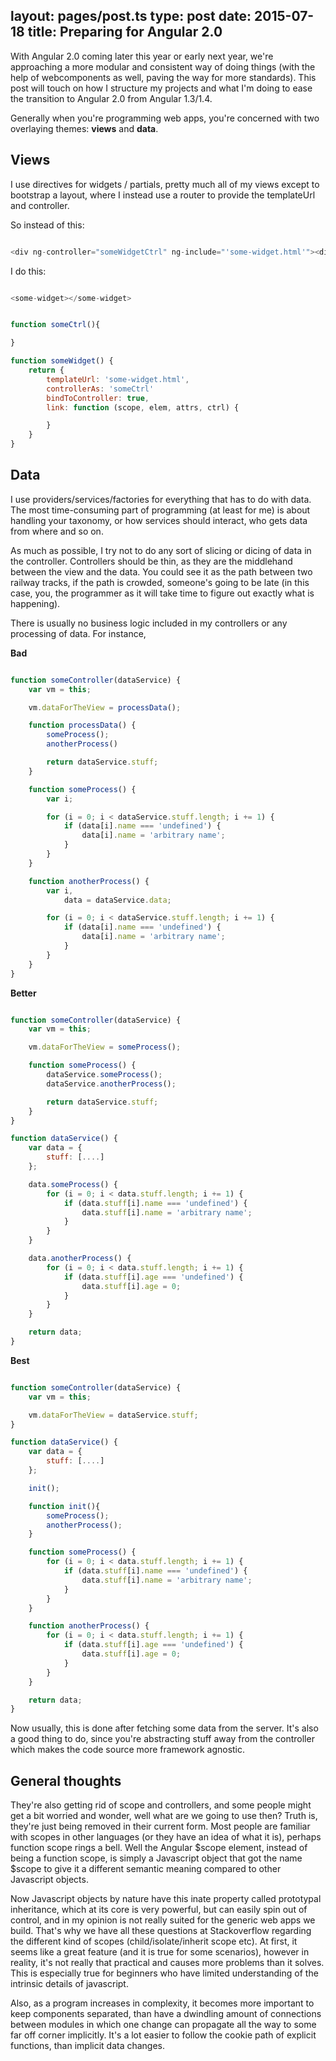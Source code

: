 layout: pages/post.ts
type: post
date: 2015-07-18
title: Preparing for Angular 2.0
---

With Angular 2.0 coming later this year or early next year, we're approaching a more modular and consistent way of doing things
(with the help of webcomponents as well, paving the way for more standards).
This post will touch on how I structure my projects and what I'm doing to ease the transition to Angular 2.0 from Angular 1.3/1.4.

Generally when you're programming web apps, you're concerned with two overlaying themes: <b>views</b> and <b>data</b>.

## Views

I use directives for widgets / partials, pretty much all of my views except to bootstrap a layout, where I instead use a router to provide the
templateUrl and controller.

So instead of this:

```js

<div ng-controller="someWidgetCtrl" ng-include="'some-widget.html'"><div>

```


I do this:

```js

<some-widget></some-widget>

```


```js

function someCtrl(){

}

function someWidget() {
    return {
        templateUrl: 'some-widget.html',
        controllerAs: 'someCtrl'
        bindToController: true,
        link: function (scope, elem, attrs, ctrl) {

        }
    }
}

```



## Data

I use providers/services/factories for everything that has to do with data. The most time-consuming part of programming (at least for me) is about handling
your taxonomy, or how services should interact, who gets data from where and so on.


As much as possible, I try not to do any sort of slicing or dicing of data in the controller. Controllers should be thin, as they are the
middlehand between the view and the data. You could see it as the path between two railway tracks, if the path is crowded,
someone's going to be late (in this case, you, the programmer as it will take time to figure out exactly what is happening).

There is usually no business logic included in my controllers or any processing of data. For instance,

<b>Bad</b>

```js

function someController(dataService) {
    var vm = this;

    vm.dataForTheView = processData();

    function processData() {
        someProcess();
        anotherProcess()

        return dataService.stuff;
    }

    function someProcess() {
        var i;

        for (i = 0; i < dataService.stuff.length; i += 1) {
            if (data[i].name === 'undefined') {
                data[i].name = 'arbitrary name';
            }
        }
    }

    function anotherProcess() {
        var i,
            data = dataService.data;

        for (i = 0; i < dataService.stuff.length; i += 1) {
            if (data[i].name === 'undefined') {
                data[i].name = 'arbitrary name';
            }
        }
    }
}

```

<b>Better</b>

```js

function someController(dataService) {
    var vm = this;

    vm.dataForTheView = someProcess();

    function someProcess() {
        dataService.someProcess();
        dataService.anotherProcess();

        return dataService.stuff;
    }
}

function dataService() {
    var data = {
        stuff: [....]
    };

    data.someProcess() {
        for (i = 0; i < data.stuff.length; i += 1) {
            if (data.stuff[i].name === 'undefined') {
                data.stuff[i].name = 'arbitrary name';
            }
        }
    }

    data.anotherProcess() {
        for (i = 0; i < data.stuff.length; i += 1) {
            if (data.stuff[i].age === 'undefined') {
                data.stuff[i].age = 0;
            }
        }
    }

    return data;
}

```

<b>Best</b>

```js

function someController(dataService) {
    var vm = this;

    vm.dataForTheView = dataService.stuff;
}

function dataService() {
    var data = {
        stuff: [....]
    };

    init();

    function init(){
        someProcess();
        anotherProcess();
    }

    function someProcess() {
        for (i = 0; i < data.stuff.length; i += 1) {
            if (data.stuff[i].name === 'undefined') {
                data.stuff[i].name = 'arbitrary name';
            }
        }
    }

    function anotherProcess() {
        for (i = 0; i < data.stuff.length; i += 1) {
            if (data.stuff[i].age === 'undefined') {
                data.stuff[i].age = 0;
            }
        }
    }

    return data;
}

```


Now usually, this is done after fetching some data from the server. It's also a good thing to do, since you're abstracting stuff away from the controller
which makes the code source more framework agnostic.

## General thoughts

They're also getting rid of scope and controllers, and some people might get a bit worried and wonder, well what are we going to use then? Truth is,
they're just being removed in their current form.
Most people are familiar with scopes in other languages (or they have an idea of what it is), perhaps function scope rings a bell.
Well the Angular $scope element, instead of being a function scope, is simply a Javascript object that got the name $scope to give it a different semantic meaning
compared to other Javascript objects.

Now Javascript objects by nature have this inate property called prototypal inheritance, which at its core is very powerful, but can easily spin out of control,
and in my opinion is not really suited for the generic web apps we build. That's why we have all these questions at Stackoverflow regarding the different
kind of scopes (child/isolate/inherit scope etc). At first, it seems like a great feature (and it is true for some scenarios), however in reality,
it's not really that practical and causes more problems than it solves. This is especially true for beginners who have limited understanding
of the intrinsic details of javascript.

Also, as a program increases in complexity, it becomes more important to keep components separated, than have a
dwindling amount of connections between modules in which one change can propagate all the way to some far off corner implicitly. It's a lot easier to follow
the cookie path of explicit functions, than implicit data changes.
